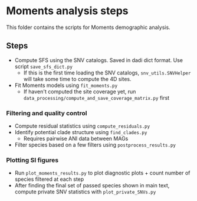 # Moments analysis steps

This folder contains the scripts for Moments demographic analysis.

## Steps

- Compute SFS using the SNV catalogs. Saved in dadi dict format.
Use script `save_sfs_dict.py`
    - If this is the first time loading the SNV catalogs, `snv_utils.SNVHelper` will take some time to compute the 4D sites.
- Fit Moments models using `fit_moments.py`
    - If haven't computed the site coverage yet, run `data_processing/compute_and_save_coverage_matrix.py` first

### Filtering and quality control
- Compute residual statistics using `compute_residuals.py`
- Identify potential clade structure using `find_clades.py`
    - Requires pairwise ANI data between MAGs
- Filter species based on a few filters using `postprocess_results.py`
<!-- - Run `moments_species_filtering.py` to compute residual statistics -->

### Plotting SI figures
- Run `plot_moments_results.py` to plot diagnostic plots + count number of species filtered at each step
- After finding the final set of passed species shown in main text, compute private SNV statistics with `plot_private_SNVs.py`